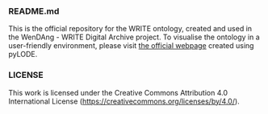 ### README.md

This is the official repository for the WRITE ontology, created and used in the WenDAng - WRITE Digital Archive project.
To visualise the ontology in a user-friendly environment, please visit [the official webpage](https://wendang-project.github.io/ontology/) created using pyLODE.
### LICENSE
This work is licensed under the Creative Commons Attribution 4.0 International License (https://creativecommons.org/licenses/by/4.0/).
